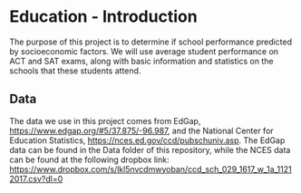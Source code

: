 # Education - Introduction
The purpose of this project is to determine if school performance predicted by socioeconomic factors. We will use average student performance on ACT and SAT exams, along with basic information and  statistics on the schools that these students attend. 

## Data
The data we use in this project comes from EdGap, https://www.edgap.org/#5/37.875/-96.987, and the National Center for Education Statistics, https://nces.ed.gov/ccd/pubschuniv.asp. The EdGap data can be found in the Data folder of this repository, while the NCES data can be found at the following dropbox link: https://www.dropbox.com/s/lkl5nvcdmwyoban/ccd_sch_029_1617_w_1a_11212017.csv?dl=0 
